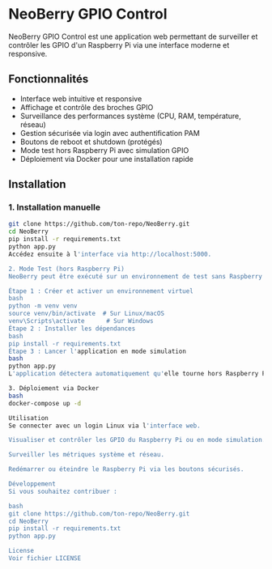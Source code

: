 # NeoBerry GPIO Control

NeoBerry GPIO Control est une application web permettant de surveiller et contrôler les GPIO d'un Raspberry Pi via une interface moderne et responsive.

## Fonctionnalités

- Interface web intuitive et responsive
- Affichage et contrôle des broches GPIO
- Surveillance des performances système (CPU, RAM, température, réseau)
- Gestion sécurisée via login avec authentification PAM
- Boutons de reboot et shutdown (protégés)
- Mode test hors Raspberry Pi avec simulation GPIO
- Déploiement via Docker pour une installation rapide

## Installation

### 1. Installation manuelle
```bash
git clone https://github.com/ton-repo/NeoBerry.git
cd NeoBerry
pip install -r requirements.txt
python app.py
Accédez ensuite à l'interface via http://localhost:5000.

2. Mode Test (hors Raspberry Pi)
NeoBerry peut être exécuté sur un environnement de test sans Raspberry Pi en activant le mode simulation des GPIO.

Étape 1 : Créer et activer un environnement virtuel
bash
python -m venv venv
source venv/bin/activate  # Sur Linux/macOS
venv\Scripts\activate      # Sur Windows
Étape 2 : Installer les dépendances
bash
pip install -r requirements.txt
Étape 3 : Lancer l'application en mode simulation
bash
python app.py
L'application détectera automatiquement qu'elle tourne hors Raspberry Pi et activera le mode simulation.

3. Déploiement via Docker
bash
docker-compose up -d

Utilisation
Se connecter avec un login Linux via l'interface web.

Visualiser et contrôler les GPIO du Raspberry Pi ou en mode simulation.

Surveiller les métriques système et réseau.

Redémarrer ou éteindre le Raspberry Pi via les boutons sécurisés.

Développement
Si vous souhaitez contribuer :

bash
git clone https://github.com/ton-repo/NeoBerry.git
cd NeoBerry
pip install -r requirements.txt
python app.py

License
Voir fichier LICENSE

